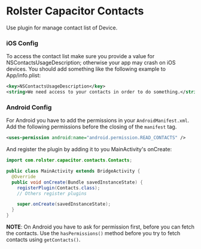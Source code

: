 # Rolster Capacitor Contacts

Use plugin for manage contact list of Device.

### iOS Config

To access the contact list make sure you provide a value for NSContactsUsageDescription; otherwise your app may crash on iOS devices. You should add something like the following example to App/info.plist:

```xml
<key>NSContactsUsageDescription</key>
<string>We need access to your contacts in order to do something.</string>
```

### Android Config

For Android you have to add the permissions in your `AndroidManifest.xml`. Add the following permissions before the closing of the `manifest` tag.

```xml
<uses-permission android:name="android.permission.READ_CONTACTS" />
```

And register the plugin by adding it to you MainActivity's onCreate:

```java
import com.rolster.capacitor.contacts.Contacts;

public class MainActivity extends BridgeActivity {
  @Override
  public void onCreate(Bundle savedInstanceState) {
    registerPlugin(Contacts.class);
    // Others register plugins

    super.onCreate(savedInstanceState);
  }
}
```

**NOTE**: On Android you have to ask for permission first, before you can fetch the contacts. Use the `hasPermissions()` method before you try to fetch contacts using `getContacts()`.
